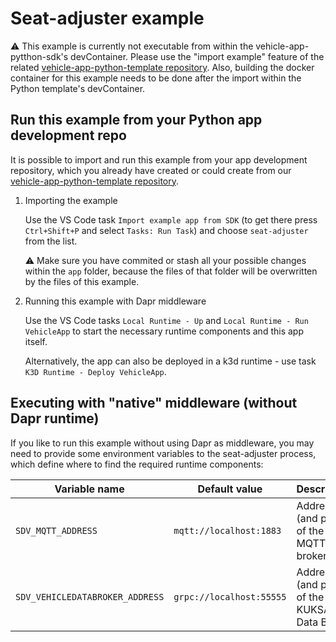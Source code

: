 # Seat-adjuster example

:warning: This example is currently not executable from within the vehicle-app-pytthon-sdk's devContainer. Please use the "import example" feature of the related [vehicle-app-python-template repository](https://github.com/eclipse-velocitas/vehicle-app-python-template). Also, building the docker container for this example needs to be done after the import within the Python template's devContainer.


## Run this example from your Python app development repo

It is possible to import and run this example from your app development repository, which you already have created or could create from our [vehicle-app-python-template repository](https://github.com/eclipse-velocitas/vehicle-app-python-template).

1. Importing the example

   Use the VS Code task `Import example app from SDK` (to get there press `Ctrl+Shift+P` and select `Tasks: Run Task`) and choose `seat-adjuster` from the list.

   :warning: Make sure you have commited or stash all your possible changes within the `app` folder, because the files of that folder will be overwritten by the files of this example.

2. Running this example with Dapr middleware

   Use the VS Code tasks `Local Runtime - Up` and `Local Runtime - Run VehicleApp` to start the necessary runtime components and this app itself.

   Alternatively, the app can also be deployed in a k3d runtime - use task `K3D Runtime - Deploy VehicleApp`.


## Executing with "native" middleware (without Dapr runtime)

If you like to run this example without using Dapr as middleware, you may need to provide some environment variables to the seat-adjuster process, which define where to find the required runtime components:

| Variable name                   | Default value            | Description
|---------------------------------|--------------------------|-------------
| `SDV_MQTT_ADDRESS`              | `mqtt://localhost:1883`  | Address (and port) of the MQTT broker
| `SDV_VEHICLEDATABROKER_ADDRESS` | `grpc://localhost:55555` | Address (and port) of the KUKSA Data Broker
